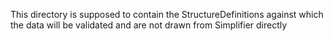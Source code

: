 This directory is supposed to contain the StructureDefinitions against which the data will be validated and are not 
drawn from Simplifier directly